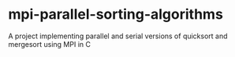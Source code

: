 # mpi-parallel-sorting-algorithms
A project implementing parallel and serial versions of quicksort and mergesort using MPI in C
